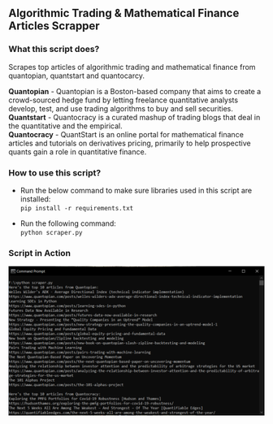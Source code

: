 ## Algorithmic Trading & Mathematical Finance Articles Scrapper
### What this script does?
Scrapes top articles of algorithmic trading and mathematical finance from quantopian, quantstart and quantocarcy.<br>

**Quantopian** - Quantopian is a Boston-based company that aims to create a crowd-sourced hedge fund by letting freelance quantitative analysts develop, test, and use trading algorithms to buy and sell securities.<br>
**Quantstart** - Quantocracy is a curated mashup of trading blogs that deal in the quantitative and the empirical.<br>
**Quantocracy** - QuantStart is an online portal for mathematical finance articles and tutorials on derivatives pricing, primarily to help prospective quants gain a role in quantitative finance.

### How to use this script?
- Run the below command to make sure libraries used in this script are installed:<br>
`pip install -r requirements.txt`

- Run the following command:<br>
`python scraper.py`

### Script in Action
![](script_in_action.PNG)
